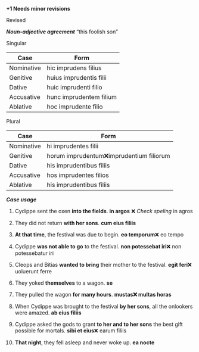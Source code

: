 **+1 Needs minor revisions**

Revised

**_Noun-adjective agreement_**
“this foolish son”

Singular

Case|Form|
----|--------|
Nominative|hic imprudens filius
Genitive|huius imprudentis filii
Dative|huic imprudenti filio
Accusative|hunc imprudentem filium
Ablative|hoc imprudente filio

Plural

Case|Form|
----|--------|
Nominative|hi imprudentes filii
Genitive|horum imprudentum❌imprudentium filiorum
Dative|his imprudentibus filiis
Accusative|hos imprudentes filios
Ablative|his imprudentibus filiis





**_Case usage_**

1. Cydippe sent the oxen **into the fields**. 
**in argos** ❌ *Check speling* in agros

2. They did not return **with her sons**.
**cum eius filiis**

3. **At that time**, the festival was due to begin.
**eo temporum**❌ eo tempo

4. Cydippe **was not able to go** to the festival.
**non potessebat iri**❌ non potessebatur iri

5. Cleops and Bitias **wanted to bring** their mother to the festival.
**egit feri**❌  uoluerunt ferre

6. They yoked **themselves** to a wagon.
**se**

7. They pulled the wagon **for many hours**.
**mustas❌ multas horas**

8. When Cydippe was brought to the festival **by her sons**, all the onlookers were amazed.
**ab eius filiis**

9. Cydippe asked the gods to grant **to her and to her sons** the best gift possible for mortals.
**sibi et eius**❌ earum filiis

10. **That night**, they fell asleep and never woke up.
**ea nocte**

